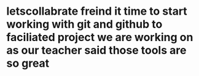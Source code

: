 # letscollabrate freind it time to start working with git and github to faciliated  project we are working on as our teacher said those tools are so great 
